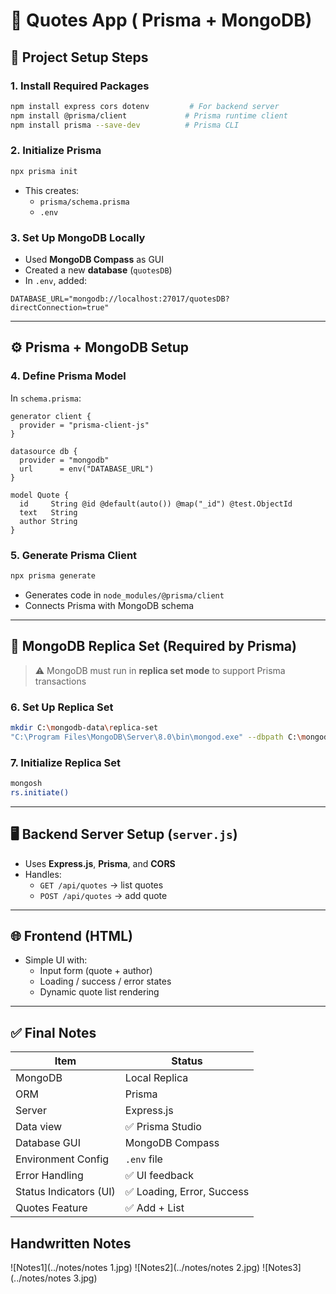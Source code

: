 
# 📘 Quotes App ( Prisma + MongoDB)

## 🔧 Project Setup Steps

### 1. **Install Required Packages**
```bash
npm install express cors dotenv         # For backend server
npm install @prisma/client             # Prisma runtime client
npm install prisma --save-dev          # Prisma CLI
```

### 2. **Initialize Prisma**
```bash
npx prisma init
```
- This creates:
  - `prisma/schema.prisma`
  - `.env`

### 3. **Set Up MongoDB Locally**
- Used **MongoDB Compass** as GUI
- Created a new **database** (`quotesDB`)
- In `.env`, added:
```env
DATABASE_URL="mongodb://localhost:27017/quotesDB?directConnection=true"
```

---

## ⚙️ Prisma + MongoDB Setup

### 4. **Define Prisma Model**
In `schema.prisma`:
```prisma
generator client {
  provider = "prisma-client-js"
}

datasource db {
  provider = "mongodb"
  url      = env("DATABASE_URL")
}

model Quote {
  id     String @id @default(auto()) @map("_id") @test.ObjectId
  text   String
  author String
}
```

### 5. **Generate Prisma Client**
```bash
npx prisma generate
```
- Generates code in `node_modules/@prisma/client`
- Connects Prisma with MongoDB schema

---

## 🧪 MongoDB Replica Set (Required by Prisma)
> ⚠ MongoDB must run in **replica set mode** to support Prisma transactions

### 6. **Set Up Replica Set**
```bash
mkdir C:\mongodb-data\replica-set
"C:\Program Files\MongoDB\Server\8.0\bin\mongod.exe" --dbpath C:\mongodb-data\replica-set --replSet rs0
```

### 7. **Initialize Replica Set**
```bash
mongosh
rs.initiate()
```


---

## 🖥️ Backend Server Setup (`server.js`)
- Uses **Express.js**, **Prisma**, and **CORS**
- Handles:
  - `GET /api/quotes` → list quotes
  - `POST /api/quotes` → add quote

---

## 🌐 Frontend (HTML)
- Simple UI with:
  - Input form (quote + author)
  - Loading / success / error states
  - Dynamic quote list rendering

---

## ✅ Final Notes

| Item                        | Status         |
|-----------------------------|----------------|
| MongoDB                     | Local Replica  |
| ORM                         | Prisma         |
| Server                      | Express.js     |
| Data view                 | ✅ Prisma Studio |
| Database GUI                | MongoDB Compass |
| Environment Config          | `.env` file    |
| Error Handling              | ✅ UI feedback |
| Status Indicators (UI)      | ✅ Loading, Error, Success |
| Quotes Feature              | ✅ Add + List  |

## Handwritten Notes
![Notes1](../notes/notes 1.jpg)
![Notes2](../notes/notes 2.jpg)
![Notes3](../notes/notes 3.jpg)